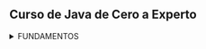 ## Curso de Java de Cero a Experto
<details>
  <summary>FUNDAMENTOS</summary>

  <details>
      <summary>Sección 02: Introducción a Java</summary>

  * [V02_PDF - Introducción](seccion02/01-01-00-IntroduccionJava-UJ.pdf)
  * [V03_PDF - ¿Qué es el JDK de Java](seccion02/01-02-00-JDKJava-UJ.pdf)
  * [V04_PDF - Intalación deL JDK de Java](seccion02/01-03-00-InstalacionJDK-UJ.pdf)
  * [V05_PDF - ¿Qué es un IDE](seccion02/01-04-00-IDE-Java-UJ.pdf)
  * [V06_PDF - Instalación de IntelliJ IDEAS](seccion02/01-05-00-InstalacionIntelliJ-UJ.pdf)
  * [V07_PDF - Hola Mundo con Java](seccion02/01-06-00-HolaMundoJava-UJ.pdf)
  * [V08 - __**Ejemplo**__: Hola Mundo](seccion02/V08-Ejemplo_de_Hola_Mundo_con_Java/)
    * <details>
          <summary>V09-Reto practico</summary> 
          Se solicita crear una nueva clase llamada "Presentate.java" en la cual 
          deberás hacer lo siguiente:

          - Agregar el método main (Atajo: psvm + tab).
          - Mostrar en la consola la siguiente información. Se debe usar un método 
          "println" para cada elemento a mostrar.
    
            - Nombre Completo
            - Edad
            - País
      
        * [Mi solución reto practico](seccion02/V09-Reto-Practico)
        * V10 - Solución Presentate con Java
          * [PDF](seccion02/V10-Solucion_presentate_con_Java/01-09-00-Solucion-Presentate-UJ.pdf)
          * [Presentate.java](seccion02/V10-Solucion_presentate_con_Java/01-09-00-Solucion-Presentate-UJ.java)
      </details>
  * [V11_PDF - Instalación de Apache NetBeans](seccion02/01-10-00-InstalacionApacheNetbeans-UJ.pdf)
  </details>

  <details>
    <summary>Sección 03: Variables en Java</summary>

  * [V13_PDF - Variables en Java](seccion03/02-01-00-VariablesJava-UJ.pdf)
  * V14_PDF - Variables en Java
      * [PDF - Variables](seccion03/02-02-00-EjemploVariables-UJ.pdf) 
      * [Variables.java](seccion03/Variables/src/Variables.java) 
  * [V15_PDF - Manejo de Memoria en Java](seccion03/02-03-00-ManejoMemoria-UJ.pdf)
  * V16_PDF - Ejemplo detalle de un Libro
      * [PDF - Guia Manejo de Memoria](seccion03/02-04-00-DetalleLibro-UJ.pdf)
      * [DetalleLibro.java]()
        * <details>
              <summary>V17 - Reto practico, Detalle de una persona</summary>
              Se solicita crear una clase llamada DetallePersona.java que realice lo siguiente:
              
              Debe declarar las siguientes variables y deberás asignar los valores que correspondan, 
              además de seleccionar el tipo de dato adecuado para cada variable:
              - Nombre Completo
              - Edad
              - Altura (En metros)
              - País de Origen
              - Indicar si es casado o soltero con sólo caracter, ejemplo: 'C'-Casado, 'S'-Soltero.
            * [Mi solución Reto, Detalle de una persona](seccion03/Variables/src/RetoDetallePersona.java)
            * V18 - Solución reto Detalle de una persona
              * [DetallePersona.java](seccion03/Variables/src/DetallePersona.java) 
              * [PDF - Solución](seccion03/02-06-00-Solucion-DetallePersona-UJ.pdf)
          </details>
  * [V19_PDF - Tipos de Datos en Java - parte 1](seccion03/02-07-00-TiposDatosJava-parte1-UJ.pdf)
    * [TiposDatosParte1.java](seccion03/Variables/src/TiposDatosParte1.java)    
    * [V20 - TiposDatosParte2.java](seccion03/Variables/src/TiposDatosParte2.java)    
  * [V21_PDF - Reglas de Nombres de Variables en Java](seccion03/02-09-00-ReglasNombresVariables-UJ.pdf)   
  * V22 - Ejemplo de Reglas de Nombres de Variables
    * [ReglaNombresVariables.java](seccion03/Variables/src/ReglasNombresVariables.java)
      * <details>
            <summary>Reto, Detalle de una Tienda en Línea</summary>
            En el siguiente reto debe crear varias variables para almacenar el detall de un 
            producto de una tienda en línea.
            El detall a almacener del producto es el siguiente:

            - Nombre del Producto
            - Precio
            - Cantidad disponible
            - Indicar si está disponible para la venta

            Deben asignar valores de prueba a cada variable, escoger el nombre de cada variable 
            aplicando las
            buenas prácticas de Java y mandar a imprimir el valor de cada variable.

            Finalmente deben modificar el valor de cada variable con nuevos datos y mandar a 
            imprimir nuevamente el valor de cada variable y así comprobar que se modificaron 
            correctamente.
          * [Mi solución, Reto detalle de una tienda en línea](seccion03/Variables/src/RetoTiendaEnLinea.java)
          * [V24_RETO - Solución Detalle de un Producto de una Tienda en Línea](seccion03/Variables/src/TiendaLinea.java)
        </details>
  * [V25_PDF - Tipo var en Java](seccion03/02-13-00-TipoVarJava-UJ.pdf)
    * [V26 - TipoVar.java](seccion03/Variables/src/TipoVar.java) 
  * [V27_PDF - Concatenación de cadenas](seccion03/02-15-00-ConcatenacionCadenasJava-UJ.pdf) 
    * [ConcatenacionCadenas.java](seccion03/Variables/src/ConcatenacionCadenas.java)
  * [V28_PDF - Constantes en Java](seccion03/02-16-00-ConstantesJava-UJ.pdf)
    * [Constantes.java](seccion03/Variables/src/Constantes.java)
        * <details>
              <summary>Reto, reserva de Hoteles</summary> 
              Se les deja realizar el siguiente reto:

              Capturar el detall de la reservación de hoteles.
              - Nombre de cliente
              - Días de estancia
              - Tarifa Diaria
              - Indicar si la habitación cuenta con vista al mar.
          
              Deben asginar valores iniciales y mandar a imprimir el valor de
              cada variable.
              Por último, se les pide modificar algunos valores de la reservación y mandar
              a imprir nuevamente cada variable para observar los cambios
            * [Mi solución, reserva de hotels](seccion03/Variables/src/RetoReservaHoteles.java) 
            * [V30 - Solución, ReservaHoteles.java](seccion03/Variables/src/ReservaHoteles.java)
          </details>
  </details>

  <details>
    <summary>Sección 04: Manejo de Cadenas en Java</summary>

  * [V31_PDF - Manejo de Cadenas](seccion04/03-01-00-ManejoCadenas-UJ.pdf)  
  * [V32 - Ejemplo de Cadenas](seccion04/Cadenas/src/Cadenas.java)
  * [V33_JPG - Manejo de índices de Cadenas](seccion04/jpg/V33_Manejo_de_indices_de_cadenas.jpg)
    * [indiceCadena.java](seccion04/Cadenas/src/IndicesCadena.java)
  * [V34_JPG - Inmutabilidad de Cadenas](seccion04/jpg/V34_inmutabilidad_cadenas.jpg)
    * [JPG - Al sobreescribir se crea un nueva referencia en memoria](seccion04/jpg/V34_2_inmutabilidad_cadenas.jpg)
    * [JPG - Los objetos siempre estan referenciados](seccion04/jpg/V34_3_inmutabilidad_cadenas.jpg)
    * [InmutabilidadCadenas.java](seccion04/Cadenas/src/InmutabilidadCadenas.java)
  * [V35_JPG - Comparación de Cadenas](seccion04/jpg/V35_1_Comparacion_de_cadeanas.jpg) 
    * Hacer comparación entre objetos para saber si es la misma REFERENCIA o CONTENIDO del objeto
    * [ComparacionCadenas.java](seccion04/Cadenas/src/ComparacionCadenas.java)
  * [V36 - Métodos de cadenas](seccion04/Cadenas/src/MetodosDeCadenas.java)
  * [V37_PDF - Subcadenas](seccion04/03-07-00-Subcadenas-UJ.pdf)
    * [ManejoSubcadenas.java](seccion04/Cadenas/src/ManejoSubcadenas.java)
  * [V38 - Busqueda de Subcadenas](seccion04/Cadenas/src/BusquedaSubcadenas.java)
  * [V39 - Reemplazar subcadenas](seccion04/Cadenas/src/ReemplazarSubcadenas.java)
  * [V40_PDF - Más de concatenación de cadenas](seccion04/03-10-00-MasConcatenacionCadenas-UJ.pdf)
    * [MasConcatenacionCadenas.java](seccion04/Cadenas/src/MasConcatenacionCadenas.java)
      * Método "Concat"
      * Método "StringBuilder"
      * Método "StringBuffer"
      * Método "Join"
  * [V41 - Caracteres Especiales](seccion04/Cadenas/src/CaracteresEspeciales.java)
  * V42 - Reto Generador de Email
    * [JPG - Normalizar los datos](seccion04/jpg/V42_1_Generador_de_Email.jpg)
    * [JPG - Resultado](seccion04/jpg/V42_2_Resultado.jpg)
    * [JPG - Resultado en consola](seccion04/jpg/V42_3_Resultado_por_consola.jpg)
      * [RetoGeneradorEmail.java](seccion04/Cadenas/src/RetoGeneradorEmail.java)
      * [V43 - GeneradorEmail.java (solución)](seccion04/Cadenas/src/GeneradorEmails.java)
  </details>

  <details>
    <summary>Sección 05: Entrada de Datos por Consola</summary>

  * [V44_PDF - Clase Scanner y Entrada de datos](seccion05/04-01-00-ClaseScannerEntradaDatos-UJ.pdf)
    * [JPG - Leer datos por consola](seccion05/jpg/V44_Leer_datos_por_consola.jpg)
    * [ManejoConsola.java](seccion05/ManejoConsola/src/ManejoConsola.java)
  * [V45 - Leer tipo de Datos](seccion05/ManejoConsola/src/LeerTiposDatos.java)
    ```java
      /* nextLine(), nextDouble(), etc. Al finalizar tenesmo que consumir el 
        caracter de salto de linea
      */
      var edad = consola.nextInt();
      var altura = consola.nextDouble();
      consola.nextLine(); // Para consumir el caracter de salto de linea
      var nombre = consola.nextLine(); // 
    ```
  * [V46_PDF - Conversión de tipos de Datos por Consola](seccion05/04-03-00-ConversionTiposDatosConsola-UJ.pdf)
    * [ConversionTipos.java](seccion05/ManejoConsola/src/ConversionTiposDeDatos.java)
  * [V47 - Ejemplo Sistema de Empleados](seccion05/jpg/V47_Sistema_de_Empleados.jpg)
    * [SistemaEmpleados.java](seccion05/ManejoConsola/src/SistemaEmpleados.java)
    ```java
      // Formato de 3 decimales
      System.out.printf("\tSalarios: $ %.3f%n", salarioEmpleado);
    ``` 
  * [V48_JPG - Reto, proyecto Recetas de Cocina](seccion05/jpg/V48_Reto_reseta_de_cocina.jpg)
    * [JPG - resultado](seccion05/jpg/V48_Reto_Salida_reseta_de_cocina.jpg)
    * [Mi resolución Recetas de Cocina](seccion05/ManejoConsola/src/RetoRecetasCocina.java)
    * [V49 - Solución - RecetasCocina.java](seccion05/ManejoConsola/src/RecetasCocina.java)
    * [V50_PDF - Números Aleatorios - Clase Random](seccion05/04-07-00-NumerosAleatorios-UJ.pdf)
      * [JPG - Números Aleatorios](seccion05/jpg/V50_Numeros_Aleatorios.jpg)
      * [NumerosAleatorios.java](seccion05/ManejoConsola/src/NumerosAleatorios.java)
      ```java
      import java.util.Random;
      // main....
      var random = new Random();
      ``` 
    * [V51_PDF - Formato de cadenas](seccion05/04-08-00-FormatoCadenas-UJ.pdf)
      * [FormateoCadenas.java](seccion05/ManejoConsola/src/FormateoCadenas.java)
      * [V52_2 - FormateoCadenasParte2.java](seccion05/ManejoConsola/src/FormateoCadenasParte2.java)
    * [V53_JPG - Reto, Generar un ID Único](seccion05/jpg/V53_Reto_Generar_ID_Unico.jpg)
      * [JPG - Salida por consola](seccion05/jpg/V53_SalidaConsola_Reto_Generar_ID_Unico.jpg)
      *  [Mi resulución Reto, Generar un ID Único](seccion05/ManejoConsola/src/RetoGenerarIdUnico.java)
      *  [V54 - Solución, GenerarIdUnico.java](seccion05/ManejoConsola/src/GenerarIdUnico.java)
  </details>

  <details>
    <summary>Sección 06: Operadores en Java</summary>

  * [V55_PDF - Operadores](seccion06/05-01-00-Operadores-UJ.pdf)
  * [V56 - Operadores Aritméticos](seccion06/Operadores/src/OperadoresAritmeticos.java)
  * [V57 - Operadores Unarios](seccion06/Operadores/src/OperadoresUnarios.java)
  * [V58 - Operadores de Asignación Simple y Compuestos](seccion06/Operadores/src/OperadoresAsignacion.java)
  * [V59 - Operadores de Comparación o Relacionales](seccion06/Operadores/src/OperadoresComparacion.java)
  * [V60 - Operadores Lógico AND](seccion06/Operadores/src/OperadorAnd.java)
  * [V61 - Operador Lógico OR](seccion06/Operadores/src/OperadorOr.java)
  * [V62 - Operador Lógico NOT](seccion06/Operadores/src/OperadorNot.java)
  * [V63_JPG - Ejemplo, Valor dentro de un Rango](seccion06/jpg/V63_Ejemplo_Valor_fuera_de_rango.jpg)
    * [V63 - ValorDentroRango.java](seccion06/Operadores/src/ValorDentroRango.java)
  * [V64_JPG - Ejemplo, Tienda de descuento VIP](seccion06/jpg/V65_Ejemplo_tienda_descuento_vip.jpg)
    * [Mi resolución](seccion06/Operadores/src/RetoTiendaDescuentoVip.java)
    * [Solución, SistemaDescuentoVIP.java](seccion06/Operadores/src/SistemaDescuentosVIP.java)
  * [V65_JPG - EJemplo Préstamo de libros](seccion06/jpg/V67_Ejemplo_Prestamo_libros.jpg)
    * [Mi resolución](seccion06/Operadores/src/RetoPrestamoLibros.java)
    * [Solución, SistemaPrestamoLibros.java](seccion06/Operadores/src/SistemaPrestamoLibros.java)
  * [V66 - Ejemplo, Valor Fuera de Rango con NOT](seccion06/Operadores/src/RangoVariable.java)
  * [V67_JPG - Ejemplo, Ticket de Venta](seccion06/jpg/V67_Generar_Ticket_de_Venta.jpg)
    * [Solución RetoTicketVenta.java](seccion06/Operadores/src/RetoTicketVenta.java)
  * [V68 - Ejemplo, Ticket de venta con descuento](seccion06/Operadores/src/TicketVentaDescuento.java)
  * [V69_JPG - Reto, Sistema de autenticación](seccion06/jpg/V69_Sistema_autenticacion.jpg)
    * [JPG - Muestra de consola](seccion06/jpg/V69_consola_Sistema_autenticacion.jpg)
    * [Mi resolución](seccion06/Operadores/src/RetoSistemaAutenticacion.java)
    * [V70 - Solución, SistemaAutenticacion.java](seccion06/Operadores/src/SistemaAutenticacion.java)
  * [V71_JPG - Reto, Cáculo del Área y perimetro de un Rectangulo](seccion06/jpg/V71_Reto_Calculo_del_area_de_un_rectangulo.jpg)
    * [Mi Solución](seccion06/Operadores/src/RetoCalularAreaRectangulo.java)
    * [V72 - Solución, CalculoAreaRectangulo.java ](seccion06/Operadores/src/CalculoAreaRectangulo.java)
  * [V73_PDF - Presedencia de operadores](seccion06/05-19-00-PrecedenciaOperadores-UJ.pdf)
    * [PresedenciaOperadores.java](seccion06/Operadores/src/PrecedenciaOperadores.java)
  </details>

  <details>
    <summary>Sección 07: Sentencias de decisión</summary>

  * [V74_PDF - Sentecias de Decisión](seccion07/06-01-00-SentenciasDecision-UJ.pdf)
  * [V75_JPG - Diagrama de flujo](seccion07/jpg/V75_Diagrama_de_Flujo.jpg)
    * [JPG - Diagrama de flujo Sentencia IF](seccion07/jpg/V75_Diagrama_de_Flujo_IF.jpg)
  * [V76 - Sentencia IF](seccion07/SentenciasDecision/src/SentenciaIf.java)
  * [V77 - Sentencia if-else](seccion07/SentenciasDecision/src/SentenciaIfElse.java)
  * [V78 - Sentencia if-else if-else](seccion07/SentenciasDecision/src/SentenciaIfElseIf.java)
  * [V79 - Modo Debug (ejecución paso a paso) en Intellij IDEA](seccion07/V79/)
    * [1ro - Crear punto de rotura](seccion07/V79/V79_1.jpg)
    * [2do - Click derecho y ejecutar modo Debug](seccion07/V79/V79_2.jpg)
    * [3ro - Ejecutar paso a paso](seccion07/V79/V79_3.jpg)
  * [V80_JPG - Ejemplo, Valor Positivo](seccion07/jpg/V80.jpg)
    * [ValorPositivo.java](seccion07/SentenciasDecision/src/ValorPositivo.java)
  * [V81_JPG - Reto, Tienda en Línea con Descuento](seccion07/jpg/V81.jpg)
    * [App_JPG](seccion07/jpg/V81_1.jpg)
    * [Mi solución](seccion07/SentenciasDecision/src/TiendaEnLineaConDescuento.java)
    * [V82 - Solución, TienedaEnLlinea.java](seccion07/SentenciasDecision/src/TiendaEnLinea.java)
  * [V83_JPG - Ejemplo, Sistema bancario](seccion07/jpg/V83_1.jpg)
    * [SistemaBancario.java (menú con if con lógica inversa)](seccion07/SentenciasDecision/src/SistemaBancario.java)
  * [V84_Jpg - Ejmeplo, Casa de los espejo (operador NOT y lógica inversa)](seccion07/jpg/V84.jpg)
    * [Ejemplo, CasaDeLosEspejos.java](seccion07/SentenciasDecision/src/CasaDeLosEspejos.java)
  * [V85_PDF - Operador Ternario simple y anidado](seccion07/06-12-00-OperadorTernario-UJ.pdf)
    * [OperadorTernario.java](seccion07/SentenciasDecision/src/OperadorTernario.java)
  * [V86_JPG - Aplicación Salud y Fitnes](seccion07/jpg/V86.jpg)
    * [Mi solución](seccion07/SentenciasDecision/src/RetoAplicacionSaludFitnes.java)
    * [Solución, SaludYFitness](seccion07/SentenciasDecision/src/SaludYFitness.java)
  * [V87_JPG - Reto, Sistema Reserva Hotel](seccion07/jpg/V87.jpg)
    * [JPG - App por consola](seccion07/jpg/V87_2.jpg)
    * [Mi solución](seccion07/SentenciasDecision/src/RetoSistemaResrvaHotel.java)
    * [V88 - Solución, SistemaReservaHotel.java](seccion07/SentenciasDecision/src/SistemaReservaHotel.java)
  * [V89_JPG - Reto, El mayor de 2 números](seccion07/jpg/V89.jpg)
    * [Mi solución](seccion07/SentenciasDecision/src/RetoElMayorDeDosNumeros.java)
    * [V89 - Solución, MayorDeDosNumeros.java](seccion07/SentenciasDecision/src/MayorDeDosNumeros.java)
  * [V91_JPG - Reto, Identificar la estación de año](seccion07/jpg/V91.jpg)
    * [Mi solución](seccion07/SentenciasDecision/src/RetoIdentificarEstacionAnio.java)
    * [V92 Solución, EstacionAnio.java](seccion07/SentenciasDecision/src/EstacionAnio.java)
  * [V93_PDF Sentencia Switch](seccion07/06-20-00-SentenciasSwitch-UJ.pdf)
    * [V94 - Ejemplo DiaSemana.java](seccion07/SentenciasDecision/src/DiaSemana.java)
  * [V95 - Sentencia Switch mejorado - Ejemplo mejorado DiaSemana.java](seccion07/SentenciasDecision/src/DiaSemanaMejorado.java)
  * [V96 - Ejercicio Estación del año con Swhtch mejorado](seccion07/SentenciasDecision/src/EstacionAnioSwitchMejorado.java)
  * [V97_1_JPG - Reto, Sistema de calificaciones](seccion07/jpg/V97_1.jpg)
    * [V97_2_JPG](seccion07/jpg/V97_2.jpg)
    * [Mi Solución](seccion07/SentenciasDecision/src/RetoSistemaCalificaciones.java)
    * [V98 - Solución SistemaCalificaciones.java](seccion07/SentenciasDecision/src/SistemaCalificaciones.java)
  * [V99_JPG Reto, Sistema de Envíos](seccion07/jpg/V99_1.jpg)
    * [App_JPG](seccion07/jpg/V99_2.jpg)
    * [Mi solución RetosSistemaEnvio.java (usando ELSE IF)](seccion07/SentenciasDecision/src/RetoSistemaEnvios.java)
    * [V100 - Solución, SistemaEnvios.java (Usando Switch Yield)](seccion07/SentenciasDecision/src/SistemaEnvios.java)
  * [V101_JPG - Reto, Sistema de autenticación con Switch + Else If + Yield](seccion07/jpg/101.jpg)
    * [Mi solución](seccion07/SentenciasDecision/src/RetoSistemaAutenticacion.java)
    * [V102 - Solución SistemaAutenticacion.java](seccion07/SentenciasDecision/src/SistemaAutenticacion.java)
  </details>

  <details>
    <summary>Sección 08: Ciclos/Bucles</summary>

  * [V1303_PDF - Ciclos/Bucles](seccion08/07-01-00-Ciclos-Java-UJ.pdf)
  * [V104 - CicloWhile](seccion08/Ciclos/src/CicloWhile.java)
  * [V105 - Ejecución paso a paso](https://www.udemy.com/course/universidad-java-especialista-en-java-desde-cero-a-master/learn/lecture/44838681#overview)
  * [V106 - Ejemlo imprimir números pares](seccion08/Ciclos/src/NumerosPares.java)
  * [V107_JPG - Do-While](seccion08/jpg/107.jpg)
    * [CicloDoWhile.java](seccion08/Ciclos/src/CicloDoWhile.java)
  * [V108 - Ejercicio](seccion08/Ciclos/src/NumerosInversos.java)
    ```
      Imprimir los números del 10 a al 1
    ```
  * [V109 - Números impares](seccion08/Ciclos/src/NumerosImpares.java)
    ```
      Imprimir los números impares del 0 al 20
    ```
  * [V110_JPG - Ciclo For](seccion08/jpg/110.jpg)
    * [v110_2_JPG - Ejemplo](seccion08/jpg/111.jpg)
  * [V111 - CicloFor.java]()
  * [V112 - NumerosParesConFor.java](seccion08/Ciclos/src/NumerosParesConFor.java)
    ```
      Ejercicio, imprimir los números pares del 1 al 20
      con un Ciclo For
    ```
  * [V113_JPG - Ejercicio Números acumulativos](seccion08/jpg/113.jpg)
    * [SumaAcumulativa.java](seccion08/Ciclos/src/SumaAcumulativa.java)
  * [V114 - Menú SistemaAdministracionCuentas](seccion08/Ciclos/src/SistemaAdministracionCuentas.java)
  * [V115_JPG - Reto, Menú de Cajero Automático](seccion08/jpg/115.jpg)
    * [V115_1_JPG - Consultar Saldo](seccion08/jpg/115_1.jpg)
    * [V115_2_JPG - Retirar dinero](seccion08/jpg/115_2.jpg)
    * [V115_3_JPG - Dopoistar dinero](seccion08/jpg/115_3.jpg)
    ```
      Reto cajero automático
      1. Consultar Saldo
      2. Retirar 
      3. Depositar
      4. Salir 
    ```
    * [Mi solución](seccion08/Ciclos/src/RetoCajeroAutomatico.java)
    * [V116 - Solución Cajero Automático](seccion08/Ciclos/src/CajeroAutomatico.java)
  * [V117_JPG - Reto, Calculadora](seccion08/jpg/117.jpg)
    ```
      Crar una calculadora que 
      1 Sume
      2 Reste
      3 Multiplique
      4 Divide 
    ``` 
    * [Mi solución](seccion08/Ciclos/src/RetoCalculadora.java)
    * [V118 - Calculadora.java](seccion08/Ciclos/src/Calculadora.java)
  * [V119_JPG - Reto, Validación de password](seccion08/jpg/119.jpg)
    * [Mi solución](seccion08/Ciclos/src/RetoValidacionPassword.java)
    * [V120 - ValidacionPassword](seccion08/Ciclos/src/ValidacionPassword.java)
  * [V121_1_JPG - Reto, Juego de adivinanza](seccion08/jpg/121_1.jpg)
    * [JPG - Reto, Juego de adivinanza](seccion08/jpg/121_2.jpg)
    * [Mi Solución](seccion08/Ciclos/src/RetoJuegoAdivinanza.java)
    * [V122 - JuegoAdivinanzas.java](seccion08/Ciclos/src/JuegoAdivinanzas.java)
  * [V123 - Ejemplo, dibujar un triangulo con ateriscos]()
    ```
        *
        ***
      *****
      *******
    ```
    * [Mi solución](seccion08/Ciclos/src/RetoDibujaTriangulo.java)
  * [V124 - Palabra Break y Continue](seccion08/07-22-00-BreakContinue-Java-UJ.pdf)
  </details>

  <details>
    <summary>Sección 09: Arreglos</summary>

  * [V125_PDF - Arreglos](seccion09/08-01-00-Arreglos-Java-UJ.pdf)
    ```java
      int[] nombreArreglo;
      nombreArreglo = new int[5];
    ``` 
  * [V126 - Arreglos.java](seccion09/Arreglos/src/Arreglos.java)
  * [V127 - Modifcar valores del arreglo](seccion09/Arreglos/src/ModificarArreglo.java)
  * [V128 - Leer los valores del arreglo](seccion09/Arreglos/src/LeerValoresArreglo.java)
  * [V129 - Sintaxis de arreglo simplificada](seccion09/Arreglos/src/SintaxisSimplificada.java)
  * [V130 - Iterar un Arreglo](seccion09/Arreglos/src/IterrarArreglo.java)
  * [V131 - Introducir Valores a un Arreglo](seccion09/Arreglos/src/IntroducirValoresArreglo.java)
  * [V132 - Reto, Promedio de Calificaciones](seccion09/jpg/132.jpg)
    * [Mi solución](seccion09/Arreglos/src/RetoPromedioCalificaciones.java)
    * [V133 - PromedioCalificaciones.java](seccion09/Arreglos/src/PromedioCalificaciones.java)
  </details>

  <details>
    <summary>Sección 10: Matrices</summary>

  * [V134_JPG - Matrices](seccion10/jpg/134.jpg)
  * [V135 - Matrices](seccion10/Matrices/src/Matrices.java)
  * [V136 - Reocrrer una Matriz](seccion10/Matrices/src/RecorrerMatriz.java)
  * [V137 - Sintaxis simplificada](seccion10/Matrices/src/SintaxisSimplificada.java)
  * [V138 - Introducir Datos de forma Dinamica](seccion10/Matrices/src/IntroducirDatosDinamicamente.java)
  * [V139 - Realizar la suma de una diagonal de una Matriz](seccion10/jpg/139.jpg)
    * [Mi solución](seccion10/Matrices/src/RetoSumaDiagonal.java)
    * [V140 - Solución](seccion10/Matrices/src/DiagonalMatriz.java)
  </details>

  <details>
    <summary>Sección 11: Funciones</summary>

  * [V141_JPG - Funciones](seccion11/jpg/141.jpg)
  > [!TIP] 
  >  Una función es un bloque de código reutilizable, que realiza  una
  > operación en particular.
  >
  > Puede tener parámetros de entrada y también puede devolver un valor de 
  > Salida. (todo esto de manera opcional)
  * [V142 - Ejemplo de Funciones](seccion11/Funciones/src/Funciones.java)
  * [V143 - Ejemplo Función sumar()](seccion11/Funciones/src/FuncionSumar.java)
    
     
  </details>

</details>